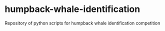 # humpback-whale-identification
Repository of python scripts for humpback whale identification competition
